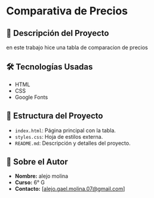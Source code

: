 # Comparativa de Precios

## 🎯 Descripción del Proyecto

en este trabajo hice una tabla de comparacion de precios

## 🛠 Tecnologías Usadas

- HTML
- CSS
- Google Fonts

## 📂 Estructura del Proyecto

- `index.html`: Página principal con la tabla.
- `styles.css`: Hoja de estilos externa.
- `README.md`: Descripción y detalles del proyecto.


## 🙋 Sobre el Autor

- **Nombre:** alejo molina
- **Curso:** 6° G 
- **Contacto:** [alejo.gael.molina.07@gmail.com]
